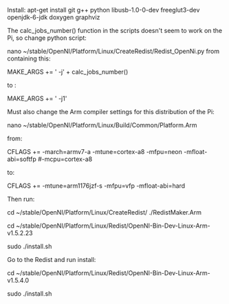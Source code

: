 Install:
apt-get install git g++ python libusb-1.0-0-dev freeglut3-dev openjdk-6-jdk doxygen graphviz

The calc_jobs_number() function in the scripts doesn't seem to work on the Pi, so change python script:

nano ~/stable/OpenNI/Platform/Linux/CreateRedist/Redist_OpenNi.py
from containing this: 

MAKE_ARGS += ' -j' + calc_jobs_number()

to :

MAKE_ARGS += ' -j1'


Must also change the Arm compiler settings for this distribution of the Pi:

nano ~/stable/OpenNI/Platform/Linux/Build/Common/Platform.Arm

from:

CFLAGS += -march=armv7-a -mtune=cortex-a8 -mfpu=neon -mfloat-abi=softfp #-mcpu=cortex-a8

to:

CFLAGS += -mtune=arm1176jzf-s -mfpu=vfp -mfloat-abi=hard


Then run:

cd ~/stable/OpenNI/Platform/Linux/CreateRedist/
./RedistMaker.Arm 

cd ~/stable/OpenNI/Platform/Linux/Redist/OpenNI-Bin-Dev-Linux-Arm-v1.5.2.23

sudo ./install.sh
 

Go to the Redist and run install:

cd ~/stable/OpenNI/Platform/Linux/Redist/OpenNI-Bin-Dev-Linux-Arm-v1.5.4.0

sudo ./install.sh
